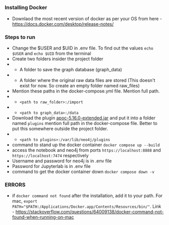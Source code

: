 ##


### Installing Docker
* Downlaod the most recent version of docker as per your OS from here - https://docs.docker.com/desktop/release-notes/


### Steps to run
* Change the $USER and $UID in .env file. To find out the values `echo $USER` and `echo $UID` from the terminal
* Create two folders insider the project folder 
* * A folder to save the graph database (graph_data)
* * A folder where the original raw data files are stored (This doesn't exist for now. So create an empty folder named raw_files)
* Mention these paths in the docker-compose.yml file. Mention full path.
* * `<path to raw_folder>:/import`
* * `<path to graph_data>:/data`
* Download the plugin [apoc-5.16.0-extended.jar](https://drive.google.com/file/d/12iVJVKnC4H-dYCx_-vhaKJwk9zzpXWzy/view?usp=sharing) and put it into a folder named `plugins` mention full path in the docker-compose file. Better to put this somewhere outside the project folder. 
* * `<path to plugins>:/var/lib/neo4j/plugins`
* command to stand up the docker container `docker compose up --build`
* access the notebook and neo4j from ports `https://localhost:8888` and `https://localhost:7474` respectively
* Username and password for neo4j is in .env file
* Password for Jupyterlab is in .env file
* command to get the docker container down `docker compose down -v`

### ERRORS
* if `docker command not found` after the installation, add it to your path. For mac, ` export PATH="$PATH:/Applications/Docker.app/Contents/Resources/bin/" `. Link - https://stackoverflow.com/questions/64009138/docker-command-not-found-when-running-on-mac 
